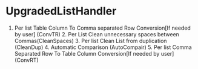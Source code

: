 # UpgradedListHandler
1. Per list Table Column To Comma separated Row Conversion[If needed by user] (ConvTR) 2. Per List Clean unnecessary spaces between Commas(CleanSpaces) 3. Per list Clean List from duplication (CleanDup) 4. Automatic Comparison (AutoCompair) 5. Per list Comma Separated Row To Table Column Conversion[If needed by user] (ConvRT)
